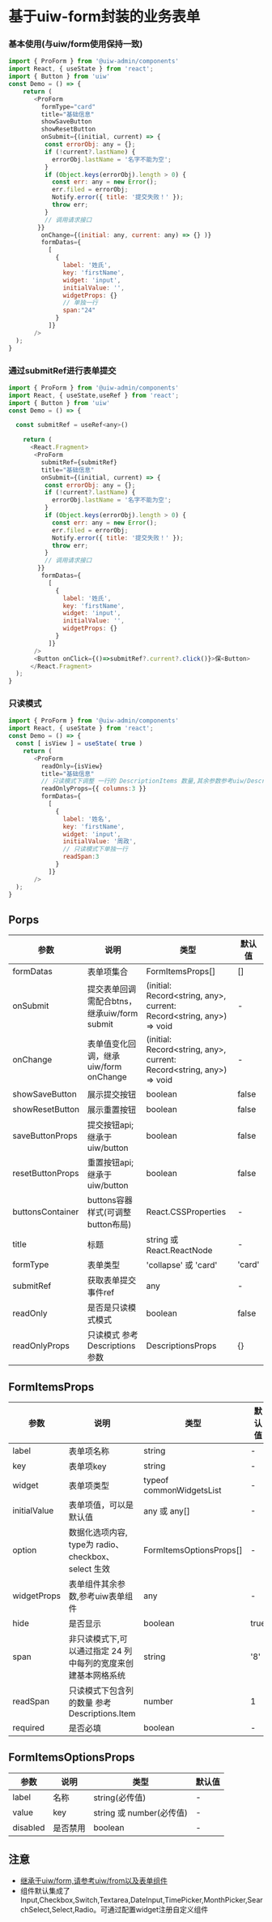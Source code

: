 # 基于uiw-form封装的业务表单

<!--ProForm-->

### 基本使用(与uiw/form使用保持一致)
```js
import { ProForm } from '@uiw-admin/components'
import React, { useState } from 'react';
import { Button } from 'uiw'
const Demo = () => {
    return (
       <ProForm
         formType="card"
         title="基础信息"
         showSaveButton
         showResetButton
         onSubmit={(initial, current) => {
          const errorObj: any = {};
          if (!current?.lastName) {
            errorObj.lastName = '名字不能为空';
          }
          if (Object.keys(errorObj).length > 0) {
            const err: any = new Error();
            err.filed = errorObj;
            Notify.error({ title: '提交失败！' });
            throw err;
          }
          // 调用请求接口
        }}
         onChange={(initial: any, current: any) => {} )}
         formDatas={
           [
             {
               label: '姓氏',
               key: 'firstName',
               widget: 'input',
               initialValue: '',
               widgetProps: {}
               // 单独一行
               span:"24"
             }
           ]}
       />
  );
}
```

### 通过submitRef进行表单提交
```js
import { ProForm } from '@uiw-admin/components'
import React, { useState,useRef } from 'react';
import { Button } from 'uiw'
const Demo = () => {

  const submitRef = useRef<any>()

    return (
      <React.Fragment>
       <ProForm
         submitRef={submitRef}
         title="基础信息"
         onSubmit={(initial, current) => {
          const errorObj: any = {};
          if (!current?.lastName) {
            errorObj.lastName = '名字不能为空';
          }
          if (Object.keys(errorObj).length > 0) {
            const err: any = new Error();
            err.filed = errorObj;
            Notify.error({ title: '提交失败！' });
            throw err;
          }
          // 调用请求接口
        }}
         formDatas={
           [
             {
               label: '姓氏',
               key: 'firstName',
               widget: 'input',
               initialValue: '',
               widgetProps: {}
             }
           ]}
       />
       <Button onClick={()=>submitRef?.current?.click()}>保<Button>
      </React.Fragment>
  );
}
```

### 只读模式
```js
import { ProForm } from '@uiw-admin/components'
import React, { useState } from 'react';
const Demo = () => {
  const [ isView ] = useState( true )
    return (
       <ProForm
         readOnly={isView}
         title="基础信息"
         // 只读模式下调整 一行的 DescriptionItems 数量,其余参数参考uiw/Descriptions
         readOnlyProps={{ columns:3 }}
         formDatas={
           [
             {
               label: '姓名',
               key: 'firstName',
               widget: 'input',
               initialValue: '周政',
               // 只读模式下单独一行
               readSpan:3
             }
           ]}
       />
  );
}
```


## Porps

| 参数 | 说明	| 类型	| 默认值 |
| --  | -- | -- | -- |
| formDatas | 表单项集合	| FormItemsProps[]		| [] |
| onSubmit | 提交表单回调 需配合btns，继承uiw/form submit	| (initial: Record<string, any>, current: Record<string, any>) => void		| - |
| onChange | 表单值变化回调，继承uiw/form onChange	| (initial: Record<string, any>, current: Record<string, any>) => void	| - |
| showSaveButton | 展示提交按钮	|  boolean		| false |
| showResetButton | 展示重置按钮	|  boolean		| false |
| saveButtonProps | 提交按钮api;继承于uiw/button	|  boolean		| false |
| resetButtonProps | 重置按钮api;继承于uiw/button	|  boolean		| false |
| buttonsContainer  | buttons容器样式(可调整button布局)	| React.CSSProperties		| - |
| title | 标题	  | string 或 React.ReactNode		| - |
| formType | 表单类型	  | 'collapse' 或 'card'		| 'card' |
| submitRef | 获取表单提交事件ref	  |  any		| - |
| readOnly | 是否是只读模式模式	  |  boolean		| false |
| readOnlyProps | 只读模式 参考Descriptions参数	  |  DescriptionsProps		| {} |

## FormItemsProps
| 参数 | 说明	| 类型	| 默认值 |
| --  | -- | -- | -- |
| label| 表单项名称 | string	| - |
| key| 表单项key| string	| - |
| widget| 表单项类型| typeof commonWidgetsList	| - |
| initialValue| 表单项值，可以是默认值| any 或 any[]	| - |
| option| 数据化选项内容, type为 radio、checkbox、select 生效| FormItemsOptionsProps[]| - |
| widgetProps| 表单组件其余参数,参考uiw表单组件| any|- |
| hide| 是否显示| boolean| true |
| span| 非只读模式下,可以通过指定 24 列中每列的宽度来创建基本网格系统| string| '8' |
| readSpan| 只读模式下包含列的数量 参考Descriptions.Item| number | 1 |
| required| 是否必填| boolean | - |


## FormItemsOptionsProps
| 参数 | 说明	| 类型	| 默认值 |
| --  | -- | -- | -- |
| label| 名称 | string(必传值)	| - |
| value| key | string 或 number(必传值)	| - |
| disabled| 是否禁用 | boolean	| - |

## 注意
- [继承于uiw/form,请参考uiw/from以及表单组件](https://uiwjs.github.io/#/components/from)
- 组件默认集成了Input,Checkbox,Switch,Textarea,DateInput,TimePicker,MonthPicker,SearchSelect,Select,Radio。可通过配置widget注册自定义组件
